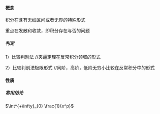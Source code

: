 #### 概念
积分在含有无线区间或者无界的特殊形式

重点在发散和收敛，即积分存在与否的问题

##### 判定
1）比较判别法
//夹逼定理在反常积分领域的形式


2）比较判别法极限形式
//同阶，高阶，低阶无穷小比较在反常积分中的形式

#### 性质
##### 常用结论

$\int^{+\infty}_{0} \frac{1}{x^p}$
